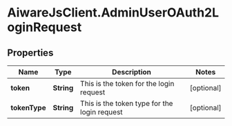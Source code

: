 # AiwareJsClient.AdminUserOAuth2LoginRequest

## Properties

Name | Type | Description | Notes
------------ | ------------- | ------------- | -------------
**token** | **String** | This is the token for the login request | [optional] 
**tokenType** | **String** | This is the token type for the login request | [optional] 


